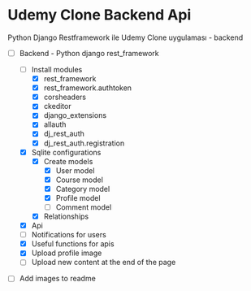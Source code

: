 # Udemy Clone Backend Api
Python Django Restframework ile Udemy Clone uygulaması - backend

- [ ] Backend - Python django rest_framework
    - [ ] Install modules
        - [x] rest_framework
        - [x] rest_framework.authtoken
        - [x] corsheaders
        - [x] ckeditor
        - [x] django_extensions
        - [x] allauth
        - [x] dj_rest_auth
        - [x] dj_rest_auth.registration
    - [x] Sqlite configurations
        - [x] Create models
            - [x] User model
            - [x] Course model
            - [x] Category model
            - [x] Profile model 
            - [ ] Comment model
        - [x] Relationships
    - [x] Api
    - [ ] Notifications for users
    - [x] Useful functions for apis
    - [x] Upload profile image
    - [ ] Upload new content at the end of the page
- [ ] Add images to readme

